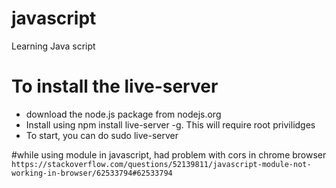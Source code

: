 # javascript
Learning Java script

# To install the live-server
- download the node.js package from nodejs.org
- Install using npm install live-server -g. This will require root privilidges
- To start, you can do sudo live-server 

#while using module in javascript, had problem with cors in chrome browser
`https://stackoverflow.com/questions/52139811/javascript-module-not-working-in-browser/62533794#62533794 `
